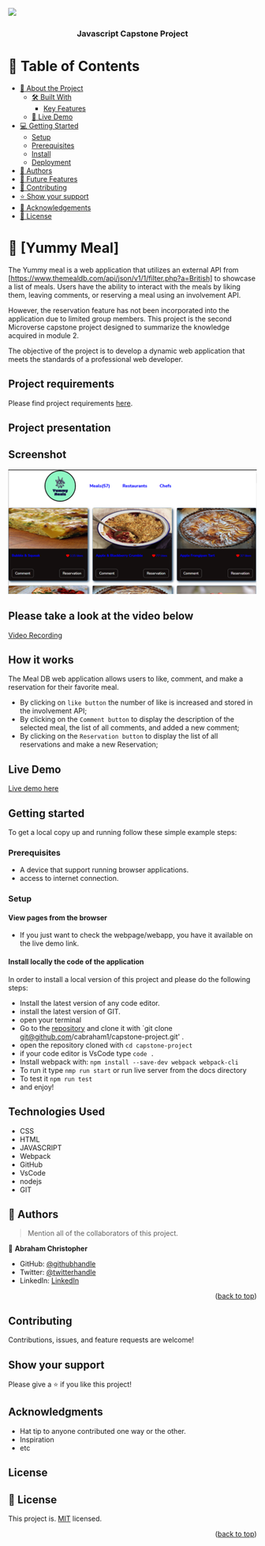 <a name="readme-top"></a>
![](https://img.shields.io/badge/Microverse-blueviolet)
<div align="center">

  <h3><b>Javascript Capstone Project</b></h3>

</div>

<!-- TABLE OF CONTENTS -->

# 📗 Table of Contents

- [📖 About the Project](#about-project)
  - [🛠 Built With](#built-with)
    - [Key Features](#key-features)
  - [🚀 Live Demo](#live-demo)
- [💻 Getting Started](#getting-started)
  - [Setup](#setup)
  - [Prerequisites](#prerequisites)
  - [Install](#install)
  - [Deployment](#triangular_flag_on_post-deployment)
- [👥 Authors](#authors)
- [🔭 Future Features](#future-features)
- [🤝 Contributing](#contributing)
- [⭐️ Show your support](#support)
- [🙏 Acknowledgements](#acknowledgements)
- [📝 License](#license)

<!-- PROJECT DESCRIPTION -->

# 📖 [Yummy Meal] <a name="about-project"></a>

The Yummy meal is a web application that utilizes an external API from 
[https://www.themealdb.com/api/json/v1/1/filter.php?a=British] to showcase a list of meals. Users have the ability to interact with the meals by liking them, leaving comments, or reserving a meal using an involvement API. 

However, the reservation feature has not been incorporated into the application due to limited group members. This project is the second Microverse capstone project designed to summarize the knowledge acquired in module 2. 

The objective of the project is to develop a dynamic web application that meets the standards of a professional web developer.
## Project requirements 
Please find project requirements [here](https://github.com/microverseinc/curriculum-javascript/blob/main/group-capstone/js_capstone.md). 

## Project presentation
## Screenshot
![screenshot](./assets/Annotation%202023-03-16%20203224.png)


## Please take a look at the video below
<!-- The zoom video -->
[Video Recording](https://www.loom.com/share/553f94cbe7924a1f9a296eb9e0afc789)
## How it works

The Meal DB web application allows users to like, comment, and make a reservation for their favorite meal.
* By clicking on `like button` the number of like is increased and stored in the involvement API;
* By clicking on the `Comment button` to display the description of the selected meal, the list of all comments, and added a new comment;
* By clicking on the `Reservation button` to display the list of all reservations and make a new Reservation;



## Live Demo

[Live demo here](https://cabraham1.github.io/Javascript-Capstone-Project/)

## Getting started

To get a local copy up and running follow these simple example steps:

### Prerequisites

- A device that support running browser applications.
- access to internet connection.

### Setup

#### View pages from the browser

- If you just want to check the webpage/webapp, you have it available on the live demo link.

#### Install locally the code of the application

In order to install a local version of this project and please do the following steps:
- Install the latest version of any code editor.
- install the latest version of GIT.
- open your terminal
- Go to the [repository](https://github.com/cabraham1/capstone-project)  and clone it with `git clone git@github.com/cabraham1/capstone-project.git' .
- open the repository cloned with `cd capstone-project`
- if your code editor is VsCode type `code .`
- Install webpack with: `npm install --save-dev webpack webpack-cli`
- To run it type `nmp run start` or run live server from the docs directory
- To test it `npm run test`
- and enjoy!

## Technologies Used

- CSS
- HTML
- JAVASCRIPT
- Webpack
- GitHub
- VsCode
- nodejs
- GIT

## 👥 Authors <a name="authors"></a>

> Mention all of the collaborators of this project.

👤 **Abraham Christopher**

- GitHub: [@githubhandle](https://github.com/Cabraham1)
- Twitter: [@twitterhandle](https://twitter.com/_cabraham)
- LinkedIn: [LinkedIn](https://linkedin.com/in/abrahamchristopher)

<p align="right">(<a href="#readme-top">back to top</a>)</p>


## Contributing

Contributions, issues, and feature requests are welcome!

## Show your support

Please give a ⭐️ if you like this project!

## Acknowledgments

- Hat tip to anyone contributed one way or the other.
- Inspiration
- etc

## License
<!-- LICENSE -->

## 📝 License <a name="license"></a>

This project is. [MIT](./MIT.md) licensed.


<p align="right">(<a href="#readme-top">back to top</a>)</p>
